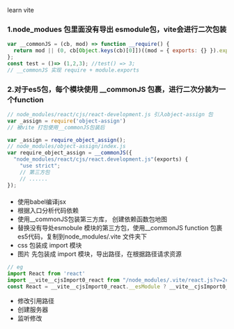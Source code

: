 learn vite

### 1.node_modues 包里面没有导出 esmodule包，vite会进行二次包装
```js
var __commonJS = (cb, mod) => function __require() {
  return mod || (0, cb[Object.keys(cb)[0]])((mod = { exports: {} }).exports, mod), mod.exports;
};
const test = ()=> (1,2,3); //test() => 3;
// __commonJS 实现 require + module.exports
```
### 2.对于es5包，每个模块使用 __commonJS 包裹，进行二次分装为一个function
```js
// node_modules/react/cjs/react-development.js 引入object-assign 包
var _assign = require('object-assign')
// 被vite 打包使用__commonJS包装后

var _assign = require_object_assign();
// node_modules/object-assign/index.js
var require_object_assign = __commonJS({
  "node_modules/react/cjs/react.development.js"(exports) {
    "use strict";
    // 第三方包
    // ......
});
```

#### 
- 使用babel编译jsx
- 根据入口分析代码依赖
- 使用__commonJS包装第三方库， 创建依赖函数包地图
- 替换没有导处esmobule 模块的第三方包，使用__commonJS function 包裹es5代码，复制到node_modules/.vite 文件夹下
- css 包装成 import 模块
- 图片 先包装成 import 模块，导出路径，在根据路径请求资源
```js
// eg
import React from 'react'
import __vite__cjsImport0_react from "/node_modules/.vite/react.js?v=2c9703df";
const React = __vite__cjsImport0_react.__esModule ? __vite__cjsImport0_react.default : __vite__cjsImport0_react;
```
- 修改引用路径
- 创建服务器
- 监听修改

